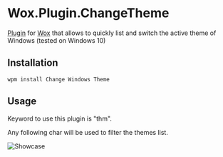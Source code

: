 # Wox.Plugin.ChangeTheme

[Plugin](http://www.getwox.com/plugin) for [Wox](http://www.getwox.com/) that allows to quickly list and switch the active theme of Windows (tested on Windows 10)

## Installation
```wpm install Change Windows Theme```

## Usage 

Keyword to use this plugin is "thm".

Any following char will be used to filter the themes list.

![Showcase](https://raw.githubusercontent.com/seza443/Wox.Plugin.ChangeTheme/master/showcase.JPG)
